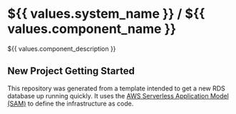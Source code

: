 # ${{ values.system_name }} / ${{ values.component_name }}

${{ values.component_description }}


## New Project Getting Started
This repository was generated from a template intended to get a new RDS database up running quickly. It uses the [AWS Serverless Application Model (SAM)](https://aws.amazon.com/serverless/sam/) to define the infrastructure as code.

### 